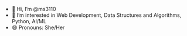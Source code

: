 - 👋 Hi, I’m @ms3110
- 👀 I’m interested in Web Development, Data Structures and Algorithms, Python, AI/ML
- 😄 Pronouns: She/Her

<!---
ms3110/ms3110 is a ✨ special ✨ repository because its `README.md` (this file) appears on your GitHub profile.
You can click the Preview link to take a look at your changes.
--->
